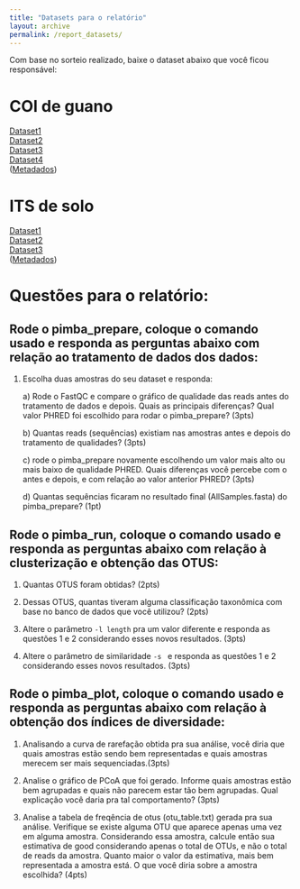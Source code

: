 ```yaml
---
title: "Datasets para o relatório"
layout: archive
permalink: /report_datasets/
---
```


Com base no sorteio realizado, baixe o dataset abaixo que você ficou responsável:

# COI de guano

[Dataset1](https://1drv.ms/f/s!Aq5Vg7CO1tohhbwJGGr5H8Lc1Aazhw?e=dtetey)\
[Dataset2](https://1drv.ms/u/s!Aq5Vg7CO1tohhb0eJd7m2YWFRiKL8g?e=MKGS7k)\
[Dataset3](https://1drv.ms/f/s!Aq5Vg7CO1tohhbwJGGr5H8Lc1Aazhw?e=OmHKsY)\
[Dataset4](https://1drv.ms/u/s!Aq5Vg7CO1tohhb0ZZte9lDS3D21f8Q?e=sapWhP)\
([Metadados](https://1drv.ms/f/s!Aq5Vg7CO1tohhbwJGGr5H8Lc1Aazhw?e=vFWS7g))

# ITS de solo

[Dataset1](https://1drv.ms/u/s!Aq5Vg7CO1tohhb0SEFveYVDFeXzqmg?e=8e25yS)\
[Dataset2](https://1drv.ms/u/s!Aq5Vg7CO1tohhb0W-wRpGuTEa7XoDg?e=rOMaOF)\
[Dataset3](https://1drv.ms/u/s!Aq5Vg7CO1tohhb0N9HHUk5YkRvmvHw?e=1FRgOW)\
([Metadados](https://1drv.ms/u/s!Aq5Vg7CO1tohhb0f0pHAzR80VjC3NQ?e=2nOZwC))

# Questões para o relatório:

## Rode o pimba_prepare, coloque o comando usado e responda as perguntas abaixo com relação ao tratamento de dados dos dados:

1) Escolha duas amostras do seu dataset e responda:
   
   a) Rode o FastQC e compare o gráfico de qualidade das reads antes do tratamento de dados e depois. Quais as principais diferenças? Qual valor PHRED foi escolhido para rodar o pimba_prepare? (3pts)

   b) Quantas reads (sequências) existiam nas amostras antes e depois do tratamento de qualidades? (3pts)

   c) rode o pimba_prepare novamente escolhendo um valor mais alto ou mais baixo de qualidade PHRED. Quais diferenças você percebe com o antes e depois, e com relação ao valor anterior PHRED? (3pts)

   d) Quantas sequências ficaram no resultado final (AllSamples.fasta) do pimba_prepare? (1pt)


## Rode o pimba_run, coloque o comando usado e responda as perguntas abaixo com relação à clusterização e obtenção das OTUS:

1) Quantas OTUS foram obtidas? (2pts)

2) Dessas OTUS, quantas tiveram alguma classificação taxonômica com base no banco de dados que você utilizou? (2pts)

3) Altere o parâmetro `-l length` pra um valor diferente e responda as questões 1 e 2 considerando esses novos resultados. (3pts)

4) Altere o parâmetro de similaridade `-s ` e responda as questões 1 e 2 considerando esses novos resultados. (3pts)

## Rode o pimba_plot, coloque o comando usado e responda as perguntas abaixo com relação à obtenção dos índices de diversidade:

1) Analisando a curva de rarefação obtida pra sua análise, você diria que quais amostras estão sendo bem representadas e quais amostras merecem ser mais sequenciadas.(3pts)

2) Analise o gráfico de PCoA que foi gerado. Informe quais amostras estão bem agrupadas e quais não parecem estar tão bem agrupadas. Qual explicação você daria pra tal comportamento? (3pts)

3) Analise a tabela de freqência de otus (otu_table.txt) gerada pra sua análise. Verifique se existe alguma OTU que aparece apenas uma vez em alguma amostra. Considerando essa amostra, calcule então sua estimativa de good considerando apenas o total de OTUs, e não o total de reads da amostra. Quanto maior o valor da estimativa, mais bem representada a amostra está. O que você diria sobre a amostra escolhida? (4pts)
